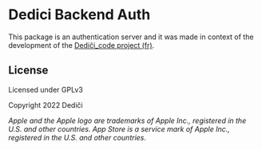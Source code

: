 # Dedici Backend Auth

This package is an authentication server and it was made in context of the development of the [Dediĉi_code project (fr)](https://www.dedici.org/dedici_code).

## License

Licensed under GPLv3

Copyright 2022 Dediĉi

_Apple and the Apple logo are trademarks of Apple Inc., registered in the U.S. and other countries. App Store is a service mark of Apple Inc., registered in the U.S. and other countries._
